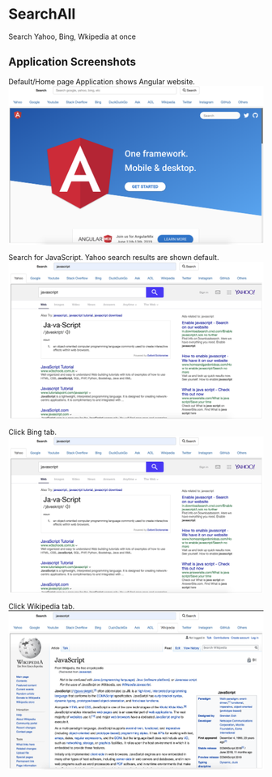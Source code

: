 # SearchAll
Search Yahoo, Bing, Wkipedia at once

## Application Screenshots

Default/Home page
Application shows Angular website.
![](images/SearchAll_Default.png)

Search for JavaScript.
Yahoo search results are shown default.
![](images/SearchApp_yahoo.png)

Click Bing tab.
![](images/SearchApp_yahoo.png)

Click Wikipedia tab.
![](images/SearchApp_wiki.png)
